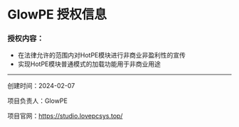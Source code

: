 # GlowPE 授权信息
### 授权内容：

- 在法律允许的范围内对HotPE模块进行非商业非盈利性的宣传
- 实现HotPE模块普通模式的加载功能用于非商业用途

------------
创建时间：2024-02-07

项目负责人：GlowPE

项目官网：https://studio.lovepcsys.top/
